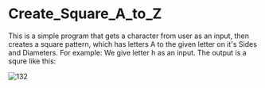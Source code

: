 # Create_Square_A_to_Z
This is a simple program that gets a character from user as an input, then creates a square pattern, which has letters A to the given letter on it's Sides and Diameters.
For example:
We give letter h as an input. The output is a squre like this:


![132](https://github.com/ErfanMahmoudiGit/Create_Square_A_to_Z/assets/102877381/7b55625f-9b4a-4de4-8428-c2965af8acb5)
